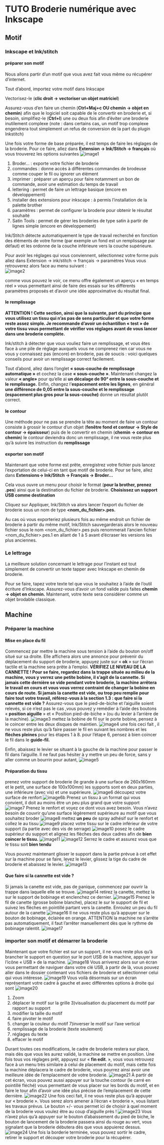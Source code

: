 # TUTO Broderie numérique avec Inkscape
## Motif
### Inkscape et Ink/stitch
#### préparer son motif
Nous allons partir d’un motif que vous avez fait vous même ou récupérer d’internet.

Tout d’abord, importez votre motif dans Inkscape

Vectorisez-le (**clic droit → vectoriser un objet matriciel**)

Assurez-vous d’en faire un chemin (**Ctrl+Maj+c OU chemin → objet en chemin**) afin que le logiciel soit capable de le convertir en  broderie et, si besoin, simplifiez-le (**Ctrl+l**) une ou deux fois afin d’éviter une broderie inutilement complexe (note : dans certains cas, un motif trop complexe engendrera tout simplement un refus de conversion de la part du plugin Inkstitch)

Une fois votre forme de base préparée, il est temps de faire les réglages de la broderie.
Pour ce faire, allez dans **Extension → Ink/Stitch → français** où vous trouverez les options suivantes
![image1](./images/brodeuse/brodeusetuto1.jpg)
1. Broder… : exporte votre fichier de broderie
2. commandes : donne accès à différentes commandes de brodeuse comme couper le fil ou ignorer un élément
3. imprimer : préparer un aperçu pour faire notamment un bon de commande, avoir une estimation du temps de travail
4. lettering : permet de faire un lettrage basique (encore en développement)
5. installer des extensions pour inkscape : à permis l’installation de la palette brother
6. paramètres : permet de configurer la broderie pour obtenir le résultat souhaité
7. Satin Tools : permet de gérer les broderies de type satin à partir de lignes simple (encore en développement)

Ink/Stitch détecte automatiquement le type de travail recherché en fonction des éléments de votre forme (par exemple un fond est un remplissage par défaut) et les ordonne de la couche inférieure vers la couche supérieure.

Pour avoir les réglages qui vous conviennent, sélectionnez votre forme puis allez dans
Extension → ink/stitch → français → paramètres
Vous vous retrouverez alors face au menu suivant :  
![image2](./images/brodeuse/tutos/brodeuse/brodeusetuto2.jpg)

comme vous pouvez le voir, ce menu offre également un aperçu « en temps réel » vous permettant ainsi de faire des essais sur les différents paramètres proposés et d’avoir une idée approximative du résultat final.
#### le remplissage
**ATTENTION !
Cette section, ainsi que la suivante, part du principe que vous utilisez un tissu qui n’as pas de sens particulier et que votre forme reste assez simple.
Je recommande d’avoir un échantillon « test » de votre tissu vous permettant de vérifier vos réglages avant de vous lancer dans une broderie complète.**

Ink/stitch à détecter que vous vouliez faire un remplissage, et vous êtes face à une pile de réglage auxquels vous ne comprenez rien car vous ne vous y connaissez pas (encore) en broderie, pas de soucis : voici quelques conseils pour avoir un remplissage correct facilement.

Tout d’abord, allez dans l’onglet **« sous-couche de remplissage automatique »** et cochez la case **« sous-couche »**.
Maintenant changez la valeur **« angle»** pour qu’elle ai **un décalage de 90° entre la sous-couche et le remplissage.**
Enfin, changez l’**espacement entre les lignes**, en général **une différence de 0,05 entre la sous-couche et le remplissage (espacement plus gros pour la sous-couche)** donne un résultat plutôt correct.
#### le contour
Une méthode pour ne pas se prendre la tête au moment de faire un contour consiste à grossir le contour d’un objet (**fenêtre fond et contour → Style de contour → épaisseur**) puis de le convertir en chemin (**chemin → contour en chemin**) le contour deviendra donc un remplissage, il ne vous reste plus qu’à suivre les instruction du **remplissage**
#### exporter son motif
Maintenant que votre forme est prête, enregistrez votre fichier puis lancez l’exportation de celui-ci en tant que motif de broderie. Pour se faire, allez dans **Extensions→ Ink/Stitch → Français →  Broder…**

Cela vous ouvre un menu pour choisir le format (**pour la brother, prenez .pes**) ainsi que la destination du fichier de broderie.
**Choisissez un support USB comme destination**

Cliquez sur Appliquer, Ink/Stitch va alors lancer l’export du fichier de broderie sous un nom de type **<nom_du_fichier>.pes.**

Au cas où vous exporteriez plusieurs fois au même endroit un fichier de broderie à partir du même motif, Ink/Stitch sauvegarderais alors le nouveau fichier sous le nom <nom_du_fichier>.pes puis renommerait l’ancien fichier <nom_du_fichier>.pes.1 en allant de 1 à 5 avant d’écraser les versions les plus anciennes.

### Le lettrage
La meilleure solution concernant le lettrage pour l’instant est tout simplement de convertir un texte tapper avec Inkscape en chemin de broderie.

Pour se faire, tapez votre texte tel que vous le souhaitez à l’aide de l’outil écriture d’Inkscape.
Assurez-vous d’avoir un fond valide puis faites **chemin → objet en chemin.**
Maintenant, votre texte sera considérer comme un objet brodable classique.
## Machine
### Préparer la machine
#### Mise en place du fil
Commencez par mettre la machine sous tension à l’aide du bouton on/off situé sur sa droite.
Elle affichera alors une annonce pour prévenir du déplacement du support de broderie, appuyez juste sur « **ok** » sur l’écran tactile et la machine sera prête à l’emploi.
**VÉRIFIEZ LE NIVEAU DE LA CANNETTE !
Pour se faire, regardez dans la trappe située au milieu de la machine, vous y verrez une petite bobine, il s’agit de la cannette.
Si jamais cette dernière se vide pendant votre broderie, la machine arrêtera le travail en cours et vous vous verrez contraint de changer la bobine en cours de route.
Si jamais la canette est vide, ou trop peu remplie pour faire tout votre travail, référez-vous à la section 1.3 : que faire si la cannette est vide ?**
Assurez-vous que le pied-de-biche et l’aiguille soient relevés, si ce n’est pas le cas ,vous pouvez  y remédier à l’aide des boutons « **position aiguille** » et « Position pied-de-biche » (ou du levier à l’arrière de la machine).
![image3](./images/brodeuse/tutos/brodeuse/brodeusetuto3.png)
mettez la bobine de fil sur le porte bobine, pensez à le coincer entre les deux disques de maintien.
![image4](./images/brodeuse/tutos/brodeuse/brodeusetuto4.jpg)
une fois ceci fait , il ne vous reste plus qu’à faire passer le fil en suivant les nombres et les **flèches pleines** pour les étapes 1 à 8.
pour l’étape 6, pensez à bien coincer le fil dans le **guide-fil.**

Enfin, abaissez le levier se situant à la gauche de la machine pour passer le fil dans l’aiguille. Il ne faut pas hésiter à y mettre un peu de force, sans y aller comme un bourrin pour autant,
![image5](./images/brodeuse/tutos/brodeuse/brodeusetuto5.jpg)
#### Préparation du tissu
prenez votre support de broderie (le grande à une surface de 260x160mm et le petit, une surface de 100x100mm) les supports sont en deux parties, une inférieure (avec vis) et une supérieure.
![image6](./images/brodeuse/tutos/brodeuse/brodeusetuto6.jpg)
découpez votre surface de renfort
![image6b](./images/brodeuse/brodeusetutodecoupezsurface.jpg)
Prenez un tissu à un format qui vous convient, il doit au moins être un peu plus grand que votre support
![image7](./images/brodeuse/brodeusetuto7.jpg)
Prenez le renfort et voyez ce dont vous avez besoin. Vous n’avez besoin de couvrir qu’une surface légèrement supérieure au motif que vous souhaitez broder
![image8](./images/brodeuse/brodeusetuto8.jpg)
mettez **un peu** de spray adhésif sur le renfort et collez le au tissu
![image9](./images/brodeuse/brodeusetuto9.jpg)
placez votre tissu sur le cadre inférieur de votre support (la partie avec des vis de serrage)
![image10](./images/brodeuse/brodeusetuto10.jpg)
posez le cadre supérieur du support et alignez les flèches des deux cadres afin de **bien coincer le tissu.**
![image11](./images/brodeuse/brodeusetuto11.jpg)
![image12](./images/brodeuse/brodeusetuto12.jpg)
Serrez le cadre et assurez vous que le tissu soit **bien tendu**

Vous pouvez maintenant glisser le support dans la partie prévue à cet effet sur la machine pour se faire, levez le levier, glissez la tige du cadre de broderie et abaissez le levier.
![image13](./images/brodeuse/brodeusetuto13.jpg)
#### Que faire si la cannette est vide ?
Si jamais la canette est vide, pas de panique, commencez par ouvrir la trappe dans laquelle elle se trouve.
![image14](./images/brodeuse/brodeusetuto14.jpg)
retirez la canette, mettez la sur le support de bobinage et enclenchez ce dernier.
![image15](./images/brodeuse/brodeusetuto15.jpg)
Prenez le fil de canette (grosse bobine blanche), placez le sur le support de fil et suivez les flèches en pointillé partant vers la canette. Enroulez un peu du fil autour de la canette
![image16](./images/brodeuse/brodeusetuto16.jpg)
Il ne vous reste plus qu’à appuyer sur le bouton de bobinage, éclairée en orange.
ATTENTION la machine ne s’arrête pas automatiquement, il faut l’arrêter manuellement dès que le rythme de bobinage ralentit.
![image17](./images/brodeuse/brodeusetuto17.jpg)

### importer son motif et démarrer la broderie
Maintenant que votre fichier est sur un support, il ne vous reste plus qu’à brancher le support en question sur le port USB de la machine, appuyer sur l’icône « USB » de la machine.
![image18](./images/brodeuse/brodeusetuto18.jpg)
Vous arriverez alors sur un écran vous permettant de naviguer dans votre clé USB, à partir de là, vous pouvez aller dans le dossier contenant vos fichiers de broderie et sélectionner celui qui vous intéresse.
![image19](./images/brodeuse/brodeusetuto19.jpg)
Vous voilà désormais sur un écran représentant votre cadre à gauche et avec différentes options à droite qui sont
![image20](./images/brodeuse/brodeusetuto20.jpg)
1) Zoom
2) déplacer le motif sur la grille
3)visualisation du placement du motif par rapport au support
4) modifier la taille du motif
5) faire pivoter le motif
6) changer la couleur du motif
7)inverser le motif sur l’axe vertical
8) remplissage de la broderie (texte seulement)
9) réglages du texte
10) effacer le motif

Durant toutes ces modifications, le cadre de broderie restera sur place, mais dès que vous les aurez validé, la machine se mettre en position.
Une fois tous vos réglages prêt, appuyez sur « **fin edit**. », vous vous retrouvez face à un menu très similaire à celui de placement du motif, mais cette fois la machine déplacera le cadre de broderie, vous pourrez ainsi avoir une meilleure idée de l’emplacement de votre broderie.
![image21](./images/brodeuse/brodeusetuto21.jpg)
À partir de cet écran, vous pouvez aussi appuyer sur la touche contour (le carré en pointillé fléché) vous permettant de vous placer sur les bords du motif, et en faire le tour afin d’avoir une idée plus précise de l’emplacement de cette dernière.
![image22](./images/brodeuse/brodeusetuto22.jpg)
Une fois ceci fait, il ne vous reste plus qu’à appuyer sur « broderie ».
Vous serez alors amener à l’écran « broderie », vous listant les travaux prévus.
Le bouton +/- vous permet ici de choisir à quel moment de la broderie vous voulez être au coup d’aiguille près !
![image23](./images/brodeuse/brodeusetuto23.jpg)
Vous n’avez plus qu’à appuyer sur le bouton d’abaissement du pied de biche, le bouton de lancement de la broderie passera ainsi du rouge au vert, vous signalant que la broderie débutera dès que vous appuierez dessus.
![image24](./images/brodeuse/brodeusetuto24.jpg)
Une fois la borderie terminée, vous pouvez sortir le cadre, retirer le support et découper votre broderie pour la récupérer.

